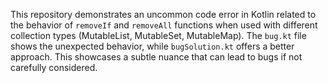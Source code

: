 This repository demonstrates an uncommon code error in Kotlin related to the behavior of `removeIf` and `removeAll` functions when used with different collection types (MutableList, MutableSet, MutableMap).  The `bug.kt` file shows the unexpected behavior, while `bugSolution.kt` offers a better approach.  This showcases a subtle nuance that can lead to bugs if not carefully considered.
